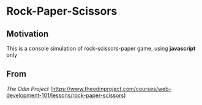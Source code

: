 # Rock-Paper-Scissors

## Motivation
This is a console simulation of rock-scissors-paper game, using **javascript** only

## From
*The Odin Project* (https://www.theodinproject.com/courses/web-development-101/lessons/rock-paper-scissors)
